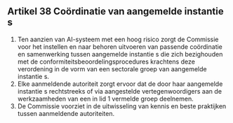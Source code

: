 ## Artikel 38 Coördinatie van aangemelde instantie s

1. Ten aanzien van AI-systeem met een hoog risico zorgt de Commissie voor het instellen en naar behoren uitvoeren van passende coördinatie en samenwerking tussen aangemelde instantie s die zich bezighouden met de conformiteitsbeoordelingsprocedures krachtens deze verordening in de vorm van een sectorale groep van aangemelde instantie s.
2. Elke aanmeldende autoriteit zorgt ervoor dat de door haar aangemelde instantie s rechtstreeks of via aangestelde vertegenwoordigers aan de werkzaamheden van een in lid 1 vermelde groep deelnemen.
3. De Commissie voorziet in de uitwisseling van kennis en beste praktijken tussen aanmeldende autoriteiten.
